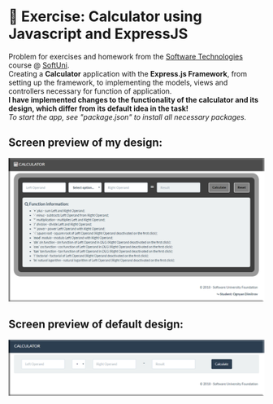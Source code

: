 # :triangular_ruler: Exercise: Calculator using Javascript and ExpressJS

Problem for exercises and homework from the [Software Technologies](https://github.com/OgnyanDD/Software-Technologies) course @ [SoftUni](https://softuni.bg/).<br/>
Creating a **Calculator** application with the **Express.js Framework**, from setting up the framework, to implementing the models, views and controllers necessary for function of application.<br/>
**I have implemented changes to the functionality of the calculator and its design, which differ from its default idea in the task!**<br/>
*To start the app, see *"package.json"* to install all necessary packages.*
<br/>
## Screen preview of my design:
![My Design](https://github.com/OgnyanDD/Software-Technologies/blob/master/TF11.%20JAVASCRIPT%20EXPRESSJS%20OVERVIEW%20-%20EX%20(CALCULATOR)/pic's/MyDesign.png)
<br/>
## Screen preview of default design:
![Default Design](https://github.com/OgnyanDD/Software-Technologies/blob/master/TF11.%20JAVASCRIPT%20EXPRESSJS%20OVERVIEW%20-%20EX%20(CALCULATOR)/pic's/DefaultDesign.png)
